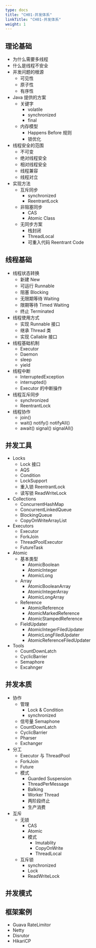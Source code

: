 ```yaml
---
type: docs
title: "CH01-并发体系"
linkTitle: "CH01-并发体系"
weight: 1
---
```


## 理论基础

- 为什么需要多线程
- 什么是线程不安全
- 并发问题的根源
  - 可见性
  - 原子性
  - 有序性
- Java 提供的方案
  - 关键字
    - volatile
    - synchronized
    - final
  - 内存模型
    - Happens Before 规则
    - 锁优化
- 线程安全的范围
  - 不可变
  - 绝对线程安全
  - 相对线程安全
  - 线程兼容
  - 线程对立
- 实现方法
  - 互斥同步
    - synchronized
    - ReentrantLock
  - 非阻塞同步
    - CAS
    - Atomic Class
  - 无同步方案
    - 栈封闭
    - ThreadLocal
    - 可重入代码 Reentrant Code

## 线程基础

- 线程状态转换
  - 新建 New
  - 可运行 Runnable
  - 阻塞 Blocking
  - 无限期等待 Waiting
  - 限期等待 Timed Waiting
  - 终止 Terminated
- 线程使用方式
  - 实现 Runnable 接口
  - 继承 Thread 类
  - 实现 Callable 接口
- 线程基础机制
  - Executor
  - Daemon
  - sleep
  - yield
- 线程中断
  - InterruptedException
  - interrupted()
  - Executor 的中断操作
- 线程互斥同步
  - synchronized
  - ReentrantLock
- 线程协作
  - join()
  - wait() notify() notifyAll()
  - await() signal() signalAll()

## 并发工具

- Locks
  - Lock 接口
  - AQS
  - Condition
  - LockSupport
  - 重入锁 ReentrantLock
  - 读写锁 ReadWriteLock
- Collections
  - ConcurrentHashMap
  - ConcurrentLinkedQueue
  - BlockingQueue
  - CopyOnWriteArrayList
- Executors
  - Executor
  - ForkJoin
  - ThreadPoolExecutor
  - FutureTask
- Atomic
  - 基本类型
    - AtomicBoolean
    - AtomicInteger
    - AtomicLong
  - Array
    - AtomicBooleanArray
    - AtomicIntegerArray
    - AtomicLongArray
  - Reference
    - AtomicReference
    - AtomicMarkedReference
    - AtomicStampedReference
  - FieldUpdater
    - AtomicIntegerFiledUpdater
    - AtomicLongFiledUpdater
    - AtomicReferenceFiledUpdater
- Tools
  - CountDownLatch
  - CyclicBarrier
  - Semaphore
  - Excahnger

## 并发本质

- 协作
  - 管理
    - Lock & Condition
    - synchronized
  - 信号量 Semaphone
  - CountDownLatch
  - CyclicBarrier
  - Pharser
  - Exchanger
- 分工
  - Executor 与 ThreadPool
  - ForkJoin
  - Future
  - 模式
    - Guarded Suspension
    - ThreadPerMessage
    - Balking
    - Worker Thread
    - 两阶段终止
    - 生产消费
- 互斥
  - 无锁
    - CAS
    - Atomic
    - 模式
      - Imutablity
      - CopyOnWrite
      - ThreadLocal
  - 互斥锁
    - synchronized
    - Lock
    - ReadWriteLock

## 并发模式

## 框架案例

- Guava RateLimitor
- Netty
- Disrutor
- HikariCP

